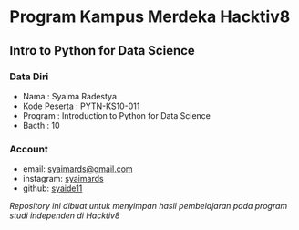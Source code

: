 # Program Kampus Merdeka Hacktiv8
## Intro to Python for Data Science
### Data Diri

- Nama         : Syaima Radestya
- Kode Peserta : PYTN-KS10-011
- Program      : Introduction to Python for Data Science
- Bacth        : 10

### Account
- email: <syaimards@gmail.com>
- instagram: [syaimards](https://www.instagram.com/syaimards)
- github: [syaide11](http://github.com/syaide11)

*Repository ini dibuat untuk menyimpan hasil pembelajaran pada program studi independen di Hacktiv8*
